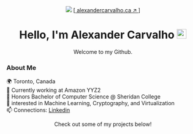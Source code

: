 
<p align='center'>
    <a href='https://alexandercarvalho.ca' target='blank'><img src='https://www.teahub.io/photos/full/123-1237396_perseverance-background.jpg'/></a>
    [<a href='https://alexandercarvalho.ca' target='blank'> alexandercarvalho.ca ↗︎ </a>]
    <h1 align='center'>Hello, I'm Alexander Carvalho <img width='25' src='https://user-images.githubusercontent.com/42378118/110234147-e3259600-7f4e-11eb-95be-0c4047144dea.gif'/></h1>
    <p align='center'>Welcome to my Github.</p>
</p>

### About Me
🌍 Toronto, Canada  
🏢 Currently working at Amazon YYZ2  
🏫 Honors Bachelor of Computer Science @ Sheridan College  
🔭 interested in Machine Learning, Cryptography, and Virtualization  
📫 Connections: [Linkedin](https://www.linkedin.com/in/-alexandercarvalho/)  
<!-- 🏎 Porsche, BMW  -->

<p align='center'>Check out some of my projects below!</p>